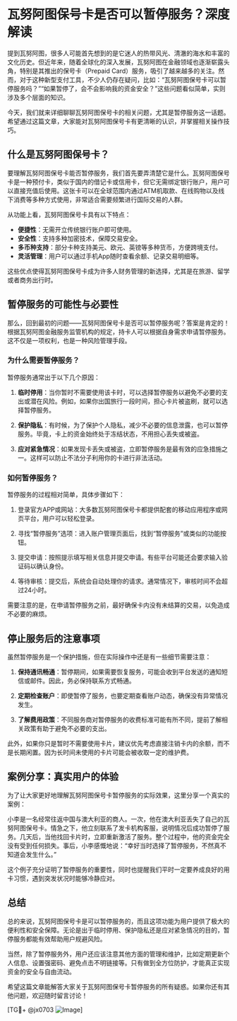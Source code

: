 # 瓦努阿图保号卡是否可以暂停服务？深度解读

提到瓦努阿图，很多人可能首先想到的是它迷人的热带风光、清澈的海水和丰富的文化历史。但近年来，随着全球化的深入发展，瓦努阿图在金融领域也逐渐崭露头角，特别是其推出的保号卡（Prepaid Card）服务，吸引了越来越多的关注。然而，对于这种新型支付工具，不少人仍存在疑问，比如：“瓦努阿图保号卡可以暂停服务吗？”“如果暂停了，会不会影响我的资金安全？”这些问题看似简单，实则涉及多个层面的知识。

今天，我们就来详细聊聊瓦努阿图保号卡的相关问题，尤其是暂停服务这一话题。希望通过这篇文章，大家能对瓦努阿图保号卡有更清晰的认识，并掌握相关操作技巧。

## 什么是瓦努阿图保号卡？

要理解瓦努阿图保号卡能否暂停服务，我们首先要弄清楚它是什么。瓦努阿图保号卡是一种预付卡，类似于国内的借记卡或信用卡，但它无需绑定银行账户，用户可以直接充值后使用。这张卡可以在全球范围内通过ATM机取款、在线购物以及线下消费等多种方式使用，非常适合需要频繁进行国际交易的人群。

从功能上看，瓦努阿图保号卡具有以下特点：
- **便捷性**：无需开立传统银行账户即可使用。
- **安全性**：支持多种加密技术，保障交易安全。
- **多币种支持**：部分卡种支持美元、欧元、英镑等多种货币，方便跨境支付。
- **灵活管理**：用户可以通过手机App随时查看余额、记录交易明细等。

这些优点使得瓦努阿图保号卡成为许多人财务管理的新选择，尤其是在旅游、留学或者商务出行时。

## 暂停服务的可能性与必要性

那么，回到最初的问题——瓦努阿图保号卡是否可以暂停服务呢？答案是肯定的！根据瓦努阿图金融服务监管机构的规定，持卡人可以根据自身需求申请暂停服务。这不仅是一项权利，也是一种风险管理手段。

### 为什么需要暂停服务？

暂停服务通常出于以下几个原因：

1. **临时停用**：当你暂时不需要使用该卡时，可以选择暂停服务以避免不必要的支出或潜在风险。例如，如果你出国旅行一段时间，担心卡片被盗刷，就可以选择暂停服务。
   
2. **保护隐私**：有时候，为了保护个人隐私，减少不必要的信息泄露，也可以暂停服务。毕竟，卡上的资金始终处于冻结状态，不用担心丢失或被盗。

3. **应对紧急情况**：如果发现卡丢失或被盗，立即暂停服务是最有效的应急措施之一。这样可以防止不法分子利用你的卡进行非法活动。

### 如何暂停服务？

暂停服务的过程相对简单，具体步骤如下：

1. 登录官方APP或网站：大多数瓦努阿图保号卡都提供配套的移动应用程序或网页平台，用户可以轻松登录。
   
2. 寻找“暂停服务”选项：进入账户管理页面后，找到“暂停服务”或类似的功能按钮。
   
3. 提交申请：按照提示填写相关信息并提交申请。有些平台可能还会要求输入验证码以确认身份。

4. 等待审核：提交后，系统会自动处理你的请求。通常情况下，审核时间不会超过24小时。

需要注意的是，在申请暂停服务之前，最好确保卡内没有未结算的交易，以免造成不必要的麻烦。

## 停止服务后的注意事项

虽然暂停服务是一个保护措施，但在实际操作中还是有一些细节需要注意：

1. **保持通讯畅通**：暂停期间，如果需要恢复服务，可能会收到平台发送的通知短信或邮件。因此，务必保持联系方式畅通。
   
2. **定期检查账户**：即使暂停了服务，也要定期查看账户动态，确保没有异常情况发生。
   
3. **了解费用政策**：不同服务商对暂停服务的收费标准可能有所不同，提前了解相关政策有助于避免不必要的支出。

此外，如果你只是暂时不需要使用卡片，建议优先考虑直接注销卡内的余额，而不是长期闲置。因为长时间未使用的卡片可能会被收取一定的维护费。

## 案例分享：真实用户的体验

为了让大家更好地理解瓦努阿图保号卡暂停服务的实际效果，这里分享一个真实的案例：

小李是一名经常往返中国与澳大利亚的商人。一次，他在澳大利亚丢失了自己的瓦努阿图保号卡。情急之下，他立刻联系了发卡机构客服，说明情况后成功暂停了服务。几天后，当他找回卡片时，立即重新激活了服务。整个过程中，他的资金完全没有受到任何损失。事后，小李感慨地说：“幸好当时选择了暂停服务，不然真不知道会发生什么。”

这个例子充分证明了暂停服务的重要性，同时也提醒我们平时一定要养成良好的用卡习惯，遇到突发状况时能够冷静应对。

## 总结

总的来说，瓦努阿图保号卡是可以暂停服务的，而且这项功能为用户提供了极大的便利性和安全保障。无论是出于临时停用、保护隐私还是应对紧急情况的目的，暂停服务都能有效帮助用户规避风险。

当然，除了暂停服务外，用户还应该注意其他方面的管理和维护，比如定期更新个人信息、设置强密码、避免点击不明链接等。只有做到全方位防护，才能真正实现资金的安全与自由流动。

希望这篇文章能解答大家关于瓦努阿图保号卡暂停服务的所有疑惑。如果你还有其他问题，欢迎随时留言讨论！

[TG💪+ @jx0703 ![Image](https://github.com/user-attachments/assets/dbca1d08-cadb-493c-b0ec-ad6f7a83f270)]
